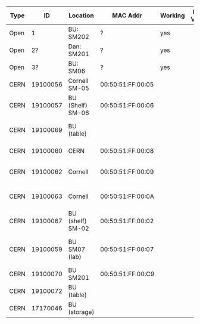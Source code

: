 | Type |  ID | Location                 | MAC Addr           | Working | FW Ver? | Owner  | notes  |      
| ---  | --- | ---                      | ---                | ---     | ---     | ---    | ---    | 
| Open | 1   | BU: SM202                | ?                  | yes     |         |        |        | 
| Open | 2?  | Dan: SM201               | ?                  | yes     |         |        |        | 
| Open | 3?  | BU: SM06                 | ?                  | yes     |         |        |        | 
| CERN | 19100056 | Cornell SM-05       | 00:50:51:FF:00:05  |         |         |        |        |
| CERN | 19100057 | BU (Shelf) SM-06    | 00:50:51:FF:00:06  |         |         |        |        |
| CERN | 19100069 | BU (table)          |                    |         |         |        | dead for now (wait on programmer) |
| CERN | 19100060 | CERN                | 00:50:51:FF:00:08  |         |         |        | In SM#8 at CERN|| 
| CERN | 19100062 | Cornell             | 00:50:51:FF:00:09  |         |         |        |  Assigned to SM009 not installed |
| CERN | 19100063 | Cornell             | 00:50:51:FF:00:0A  |         |         |        |  Assigned to SM010 not installed |
| CERN | 19100067 | BU (shelf) SM-02    | 00:50:51:FF:00:02  |         |         |        |  Final IPMC in SM002. |
| CERN | 19100059 | BU SM07 (lab)       | 00:50:51:FF:00:07  |         |         |        |  Final IPMC in SM007 (unkown state) |
| CERN | 19100070 | BU SM201            | 00:50:51:FF:00:C9  |         |         |        |  Dev FW |
| CERN | 19100072 | BU (table)          |                    |         |         |        | Put in SM003|
| CERN | 17170046 | BU (storage)        |                    |         |         |        | totally borked |
